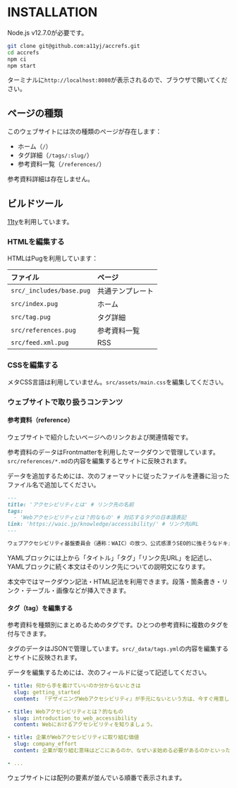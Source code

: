 # INSTALLATION

Node.js v12.7.0が必要です。

```bash
git clone git@github.com:a11yj/accrefs.git
cd accrefs
npm ci
npm start
```

ターミナルに`http://localhost:8080`が表示されるので、ブラウザで開いてください。

## ページの種類

このウェブサイトには次の種類のページが存在します：

- ホーム（`/`）
- タグ詳細（`/tags/:slug/`）
- 参考資料一覧（`/references/`）

参考資料詳細は存在しません。

## ビルドツール

[11ty](https://www.11ty.io)を利用しています。

### HTMLを編集する

HTMLはPugを利用しています：

| ファイル | ページ |
|:---|:---|
| `src/_includes/base.pug` | 共通テンプレート |
| `src/index.pug` | ホーム |
| `src/tag.pug` | タグ詳細 |
| `src/references.pug` | 参考資料一覧 |
| `src/feed.xml.pug` | RSS |


### CSSを編集する

メタCSS言語は利用していません。`src/assets/main.css`を編集してください。

### ウェブサイトで取り扱うコンテンツ

#### 参考資料（reference）

ウェブサイトで紹介したいページへのリンクおよび関連情報です。

参考資料のデータはFrontmatterを利用したマークダウンで管理しています。`src/references/*.md`の内容を編集するとサイトに反映されます。

データを追加するためには、次のフォーマットに従ったファイルを連番に沿ったファイル名で追加してください。

```markdown
---
title: 'アクセシビリティとは' # リンク先の名前
tags:
  - 'Webアクセシビリティとは？的なもの' # 対応するタグの日本語表記
link: 'https://waic.jp/knowledge/accessibility/' # リンク先URL
---

ウェブアクセシビリティ基盤委員会（通称：WAIC）の放つ、公式感漂うSEO的に強そうなドキュメント。Webアクセシビリティ確保とJISの関係性について解説しています。
```

YAMLブロックには上から「タイトル」「タグ」「リンク先URL」を記述し、YAMLブロックに続く本文はそのリンク先についての説明文になります。

本文中ではマークダウン記法・HTML記法を利用できます。段落・箇条書き・リンク・テーブル・画像などが挿入できます。

#### タグ（tag）を編集する

参考資料を種類別にまとめるためのタグです。ひとつの参考資料に複数のタグを付与できます。

タグのデータはJSONで管理しています。`src/_data/tags.yml`の内容を編集するとサイトに反映されます。

データを編集するためには、次のフィールドに従って記述してください。

```yaml
- title: 何から手を着けていいのか分からないときは
  slug: getting_started
  content: 『デザイニングWebアクセシビリティ』が手元にないという方は、今すぐ用意しましょう（？）

- title: Webアクセシビリティとは？的なもの
  slug: introduction_to_web_accessibility
  content: Webにおけるアクセシビリティを知りましょう。

- title: 企業がWebアクセシビリティに取り組む価値
  slug: company_effort
  content: 企業が取り組む意味はどこにあるのか、なぜいま始める必要があるのかといった観点を解説しています。

- ...
```

ウェブサイトには配列の要素が並んでいる順番で表示されます。

